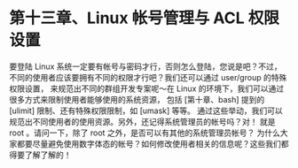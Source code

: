 # 第十三章、Linux 帐号管理与 ACL 权限设置


要登陆 Linux 系统一定要有帐号与密码才行，否则怎么登陆，您说是吧？不过， 不同的使用者应该要拥有不同的权限才行吧？我们还可以通过 user/group 的特殊权限设置， 来规范出不同的群组开发专案呢～在 Linux 的环境下，我们可以通过很多方式来限制使用者能够使用的系统资源， 包括 [第十章、bash] 提到的 [ulimit] 限制、还有特殊权限限制，如 [umask] 等等。 通过这些举动，我们可以规范出不同使用者的使用资源。另外，还记得系统管理员的帐号吗？对！ 就是 root 。请问一下，除了 root 之外，是否可以有其他的系统管理员帐号？ 为什么大家都要尽量避免使用数字体态的帐号？如何修改使用者相关的信息呢？这些我们都得要了解了解的！